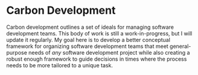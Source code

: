# Carbon Development

Carbon development outlines a set of ideals for managing software development teams. This body of work is still a work-in-progress, but I will update it regularly. My goal here is to develop a better conceptual framework for organizing software development teams that meet general-purpose needs of *any* software development project while also creating a robust enough framework to guide decisions in times where the process needs to be more tailored to a unique task.